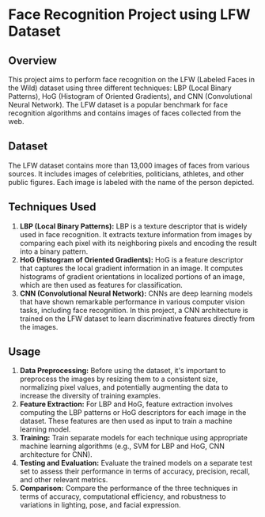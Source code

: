 # Face Recognition Project using LFW Dataset

## Overview
This project aims to perform face recognition on the LFW (Labeled Faces in the Wild) dataset using three different techniques: LBP (Local Binary Patterns), HoG (Histogram of Oriented Gradients), and CNN (Convolutional Neural Network). The LFW dataset is a popular benchmark for face recognition algorithms and contains images of faces collected from the web.

## Dataset
The LFW dataset contains more than 13,000 images of faces from various sources. It includes images of celebrities, politicians, athletes, and other public figures. Each image is labeled with the name of the person depicted.

## Techniques Used
1. **LBP (Local Binary Patterns):** LBP is a texture descriptor that is widely used in face recognition. It extracts texture information from images by comparing each pixel with its neighboring pixels and encoding the result into a binary pattern.
2. **HoG (Histogram of Oriented Gradients):** HoG is a feature descriptor that captures the local gradient information in an image. It computes histograms of gradient orientations in localized portions of an image, which are then used as features for classification.
3. **CNN (Convolutional Neural Network):** CNNs are deep learning models that have shown remarkable performance in various computer vision tasks, including face recognition. In this project, a CNN architecture is trained on the LFW dataset to learn discriminative features directly from the images.

## Usage
1. **Data Preprocessing:** Before using the dataset, it's important to preprocess the images by resizing them to a consistent size, normalizing pixel values, and potentially augmenting the data to increase the diversity of training examples.
2. **Feature Extraction:** For LBP and HoG, feature extraction involves computing the LBP patterns or HoG descriptors for each image in the dataset. These features are then used as input to train a machine learning model.
3. **Training:** Train separate models for each technique using appropriate machine learning algorithms (e.g., SVM for LBP and HoG, CNN architecture for CNN).
4. **Testing and Evaluation:** Evaluate the trained models on a separate test set to assess their performance in terms of accuracy, precision, recall, and other relevant metrics.
5. **Comparison:** Compare the performance of the three techniques in terms of accuracy, computational efficiency, and robustness to variations in lighting, pose, and facial expression.
